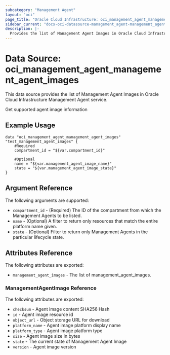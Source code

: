 ```yaml
---
subcategory: "Management Agent"
layout: "oci"
page_title: "Oracle Cloud Infrastructure: oci_management_agent_management_agent_images"
sidebar_current: "docs-oci-datasource-management_agent-management_agent_images"
description: |-
  Provides the list of Management Agent Images in Oracle Cloud Infrastructure Management Agent service
---
```


# Data Source: oci_management_agent_management_agent_images
This data source provides the list of Management Agent Images in Oracle Cloud Infrastructure Management Agent service.

Get supported agent image information


## Example Usage

```hcl
data "oci_management_agent_management_agent_images" "test_management_agent_images" {
	#Required
	compartment_id = "${var.compartment_id}"

	#Optional
	name = "${var.management_agent_image_name}"
	state = "${var.management_agent_image_state}"
}
```

## Argument Reference

The following arguments are supported:

* `compartment_id` - (Required) The ID of the compartment from which the Management Agents to be listed.
* `name` - (Optional) A filter to return only resources that match the entire platform name given.
* `state` - (Optional) Filter to return only Management Agents in the particular lifecycle state.


## Attributes Reference

The following attributes are exported:

* `management_agent_images` - The list of management_agent_images.

### ManagementAgentImage Reference

The following attributes are exported:

* `checksum` - Agent image content SHA256 Hash
* `id` - Agent image resource id
* `object_url` - Object storage URL for download
* `platform_name` - Agent image platform display name
* `platform_type` - Agent image platform type
* `size` - Agent image size in bytes
* `state` - The current state of Management Agent Image
* `version` - Agent image version

